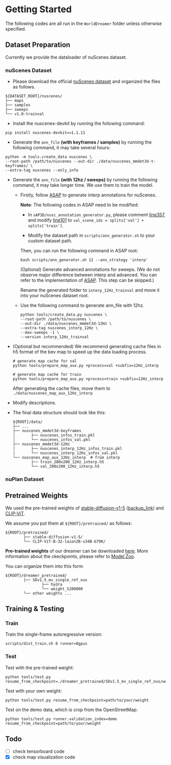 # Getting Started

The following codes are all run in the `WorldDreamer` folder unless otherwise specified.

## Dataset Preparation

Currently we provide the dataloader of nuScenes dataset.

### nuScenes Dataset


- Please download the official [nuScenes dataset](https://www.nuscenes.org/download) and organized the files as follows.

```
${DATASET_ROOT}/nuscenes/
├── maps
├── samples
├── sweeps
└── v1.0-trainval
```
- Install the nuscenes-devkit by running the following command:
```shell
pip install nuscenes-devkit==1.1.11
```
- Generate the `ann_file` **(with keyframes / samples)** by running the following command, it may take several hours:
```shell
python -m tools.create_data nuscenes \
--root-path /path/to/nuscenes --out-dir ./data/nuscenes_mmdet3d-t-keyframes/ \
--extra-tag nuscenes --only_info
```
- Generate the `ann_file` **(with 12hz / sweeps)** by running the following command, it may take longer time. We use them to train the model.
    
    - Firstly, follow [ASAP](https://github.com/JeffWang987/ASAP/blob/main/docs/prepare_data.md) to generate interp annotations for nuScenes. 

        **Note**: The following codes in ASAP need to be modified:
        
        - In `sAP3D/nusc_annotation_generator.py`, please comment [line357](https://github.com/JeffWang987/ASAP/blob/52316629f2a87ef2ef5bbc634d33e9544b5e39a7/sAP3D/nusc_annotation_generator.py#L357), and modify [line101](https://github.com/JeffWang987/ASAP/blob/52316629f2a87ef2ef5bbc634d33e9544b5e39a7/sAP3D/nusc_annotation_generator.py#L101) to `val_scene_ids = splits['val'] + splits['train']`.
        
        - Modify the dataset path in `scripts/ann_generator.sh` to your custom dataset path.
    
        Then, you can run the following command in ASAP root:
        ```
        bash scripts/ann_generator.sh 12 --ann_strategy 'interp' 
        ```
        (Optional) Generate advanced annotations for sweeps. (We do not observe major difference between interp and advanced. You can refer to the implementation of [ASAP](https://github.com/JeffWang987/ASAP/blob/main/docs/prepare_data.md). This step can be skipped.)

        Rename the generated folder to `interp_12Hz_trainval` and move it into your nuScenes dataset root.
        
    - Use the following command to generate ann_file with 12hz.
        ```
        python tools/create_data.py nuscenes \
        --root-path /path/to/nuscenes \
        --out-dir ./data/nuscenes_mmdet3d-12Hz \
        --extra-tag nuscenes_interp_12Hz \
        --max-sweeps -1 \
        --version interp_12Hz_trainval
        ```
- (Optional but recommended) We recommend generating cache files in h5 format of the bev map to speed up the data loading process.
    ```
    # generate map cache for val
    python tools/prepare_map_aux.py +process=val +subfix=12Hz_interp

    # generate map cache for train
    python tools/prepare_map_aux.py +process=train +subfix=12Hz_interp
    ```
    After generating the cache files, move them to `./data/nuscenes_map_aux_12Hz_interp`
- Modify descriptions.

- The final data structure should look like this:
    ```
    ${ROOT}/data/
    ├── ...
    ├── nuscenes_mmdet3d-keyframes
    │       ├── nuscenes_infos_train.pkl
    │       └── nuscenes_infos_val.pkl
    ├── nuscenes_mmdet3d-12Hz
    |       ├── nuscenes_interp_12Hz_infos_train.pkl
    |       └── nuscenes_interp_12Hz_infos_val.pkl
    └── nuscenes_map_aux_12Hz_interp  # from interp
            ├── train_200x200_12Hz_interp.h5
            └── val_200x200_12Hz_interp.h5
    ```


### nuPlan Dataset



## Pretrained Weights
We used the pre-trained weights of 
[stable-diffusion-v1-5](https://huggingface.co/runwayml/stable-diffusion-v1-5) ([backup_link](https://huggingface.co/pt-sk/stable-diffusion-1.5)) and
[CLIP-ViT](https://huggingface.co/laion/CLIP-ViT-B-32-laion2B-s34B-b79K).

We assume you put them at `${ROOT}/pretrained/` as follows:

```
${ROOT}/pretrained/
        ├── stable-diffusion-v1-5/
        └── CLIP-ViT-B-32-laion2B-s34B-b79K/
```
**Pre-trained weights** of our dreamer can be downloaded [here](https://huggingface.co/jokester-yxm/DriveArena/tree/main). More information about the ckeckpoints, please refer to [Model Zoo](../README.md/#model-zoo).

You can organize them into this form:
```
${ROOT}/dreamer_pretrained/
        ├── SDv1.5_mv_single_ref_nus
                ├── hydra
                └── weight_S200000
        └── other weights ...
```
## Training & Testing
### Train 

Train the single-frame autoregressive version:
```
scripts/dist_train.sh 8 runner=8gpus
```
### Test
Test with the pre-trained weight:
```
python tools/test.py resume_from_checkpoint=./dreamer_pretrained/SDv1.5_mv_single_ref_nus/weight_S200000
```
Test with your own weight:
```
python tools/test.py resume_from_checkpoint=path/to/your/weight
```
Test on the demo data, which is crop from the OpenStreetMap:
```
python tools/test.py runner.validation_index=demo resume_from_checkpoint=path/to/your/weight
```
## Todo
- [ ] check tensorboard code
- [x] check map visualization code
